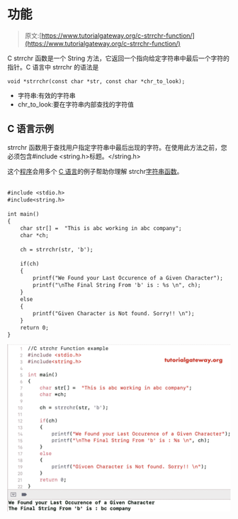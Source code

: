 # 功能

> 原文:[https://www.tutorialgateway.org/c-strrchr-function/](https://www.tutorialgateway.org/c-strrchr-function/)

C strrchr 函数是一个 String 方法，它返回一个指向给定字符串中最后一个字符的指针。C 语言中 strrchr 的语法是

```
void *strrchr(const char *str, const char *chr_to_look);
```

*   字符串:有效的字符串
*   chr_to_look:要在字符串内部查找的字符值

## C 语言示例

strrchr 函数用于查找用户指定字符串中最后出现的字符。在使用此方法之前，您必须包含#include <string.h>标题。</string.h>

这个[程序](https://www.tutorialgateway.org/c-programming-examples/)会用多个 [C 语言](https://www.tutorialgateway.org/c-programming/)的例子帮助你理解 strchr[字符串函数](https://www.tutorialgateway.org/c-string/)。

```

#include <stdio.h> 
#include<string.h>

int main()
{
    char str[] =  "This is abc working in abc company";
    char *ch;

    ch = strrchr(str, 'b');

    if(ch)
    {
        printf("We Found your Last Occurence of a Given Character");
        printf("\nThe Final String From 'b' is : %s \n", ch);
    }
    else
    {
        printf("Given Character is Not found. Sorry!! \n");
    }
    return 0;
}
```

![C strrchr function example](img/92dd8f2fcd7bf90f74f57583b72c5a31.png)